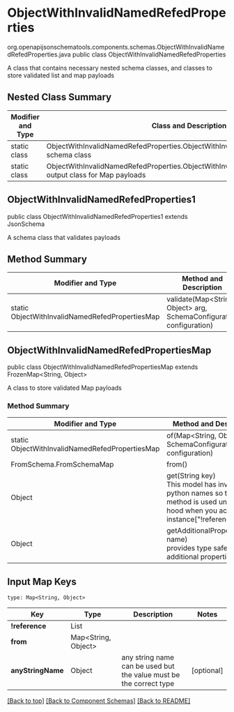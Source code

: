 # ObjectWithInvalidNamedRefedProperties
org.openapijsonschematools.components.schemas.ObjectWithInvalidNamedRefedProperties.java
public class ObjectWithInvalidNamedRefedProperties

A class that contains necessary nested schema classes, and classes to store validated list and map payloads

## Nested Class Summary
| Modifier and Type | Class and Description |
| ----------------- | ---------------------- |
| static class | ObjectWithInvalidNamedRefedProperties.ObjectWithInvalidNamedRefedProperties1<br> schema class |
| static class | ObjectWithInvalidNamedRefedProperties.ObjectWithInvalidNamedRefedPropertiesMap<br> output class for Map payloads |

## ObjectWithInvalidNamedRefedProperties1
public class ObjectWithInvalidNamedRefedProperties1
extends JsonSchema

A schema class that validates payloads

## Method Summary
| Modifier and Type | Method and Description |
| ----------------- | ---------------------- |
| static ObjectWithInvalidNamedRefedPropertiesMap | validate(Map<String, Object> arg, SchemaConfiguration configuration) |

## ObjectWithInvalidNamedRefedPropertiesMap
public class ObjectWithInvalidNamedRefedPropertiesMap
extends FrozenMap<String, Object>

A class to store validated Map payloads

### Method Summary
| Modifier and Type | Method and Description |
| ----------------- | ---------------------- |
| static ObjectWithInvalidNamedRefedPropertiesMap | of(Map<String, Object> arg, SchemaConfiguration configuration) |
| FromSchema.FromSchemaMap | from()<br> |
| Object | get(String key)<br>This model has invalid python names so this method is used under the hood when you access instance["!reference"],  |
| Object | getAdditionalProperty(String name)<br>provides type safety for additional properties |

## Input Map Keys
```
type: Map<String, Object>
```
Key | Type |  Description | Notes
------------ | ------------- | ------------- | -------------
**!reference** | List<long> |  |
**from** | Map<String, Object> |  |
**anyStringName** | Object | any string name can be used but the value must be the correct type | [optional]

[[Back to top]](#top) [[Back to Component Schemas]](../../../README.md#Component-Schemas) [[Back to README]](../../../README.md)
